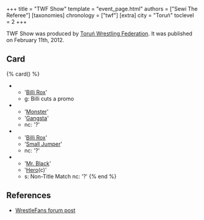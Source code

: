+++
title = "TWF Show"
template = "event_page.html"
authors = ["Sewi The Referee"]
[taxonomies]
chronology = ["twf"]
[extra]
city = "Toruń"
toclevel = 2
+++

TWF Show was produced by [Toruń Wrestling Federation](@/o/twf.md). It was published on February 11th, 2012.

## Card

{% card() %}
- - '[Billi Rox](@/w/corin-mear.md)'
  - g: Billi cuts a promo
- - '[Monster](@/w/chris-hunter.md)'
  - '[Gangsta](@/w/gangsta.md)'
  - nc: '?'
- - '[Billi Rox](@/w/corin-mear.md)'
  - '[Small Jumper](@/w/small-jumper.md)'
  - nc: '?'
- - '[Mr. Black](@/w/mr-black.md)'
  - '[Hero](@/w/pj-blake.md)(c)'
  - s: Non-Title Match
    nc: '?'
{% end %}

## References

* [WrestleFans forum post](https://wrestlefans.pl/forum/viewtopic.php?f=59&t=27830)
